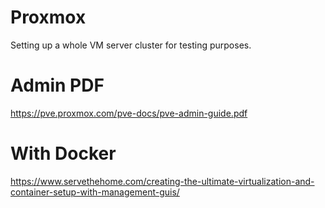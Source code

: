 # Proxmox

Setting up a whole VM server cluster for testing purposes.

# Admin PDF 
https://pve.proxmox.com/pve-docs/pve-admin-guide.pdf

# With Docker 
https://www.servethehome.com/creating-the-ultimate-virtualization-and-container-setup-with-management-guis/
